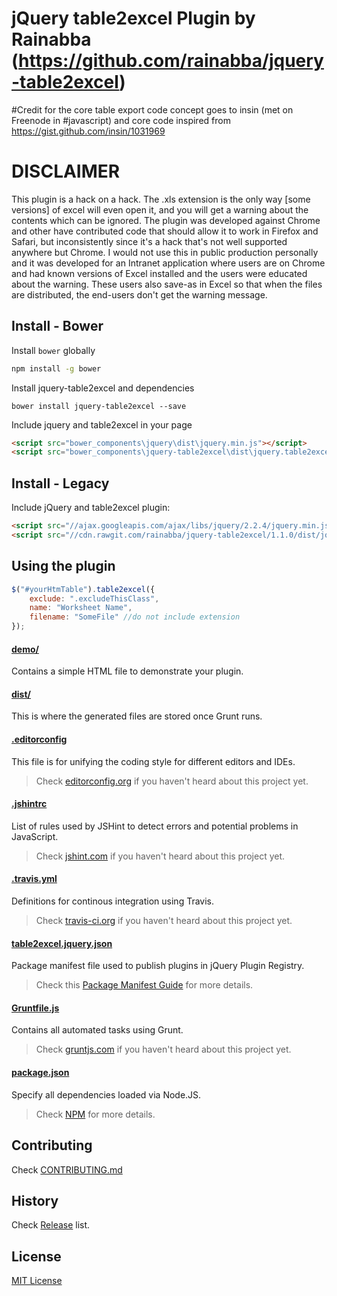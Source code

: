 # jQuery table2excel Plugin by Rainabba (https://github.com/rainabba/jquery-table2excel)

#Credit for the core table export code concept goes to insin (met on Freenode in #javascript) and core code inspired from https://gist.github.com/insin/1031969

# DISCLAIMER

This plugin is a hack on a hack. The .xls extension is the only way [some versions] of excel will even open it, and you will get a warning about the contents which can be ignored. The plugin was developed against Chrome and other have contributed code that should allow it to work in Firefox and Safari, but inconsistently since it's a hack that's not well supported anywhere but Chrome. I would not use this in public production personally and it was developed for an Intranet application where users are on Chrome and had known versions of Excel installed and the users were educated about the warning. These users also save-as in Excel so that when the files are distributed, the end-users don't get the warning message.

## Install - Bower

Install `bower` globally
```sh
npm install -g bower
```

Install jquery-table2excel and dependencies
```
bower install jquery-table2excel --save
```

Include jquery and table2excel in your page
```html
<script src="bower_components\jquery\dist\jquery.min.js"></script>
<script src="bower_components\jquery-table2excel\dist\jquery.table2excel.min.js"></script>
```


## Install - Legacy

Include jQuery and table2excel plugin:
```html
<script src="//ajax.googleapis.com/ajax/libs/jquery/2.2.4/jquery.min.js"></script>
<script src="//cdn.rawgit.com/rainabba/jquery-table2excel/1.1.0/dist/jquery.table2excel.min.js"></script>
```


## Using the plugin
```javascript
$("#yourHtmTable").table2excel({
    exclude: ".excludeThisClass",
    name: "Worksheet Name",
    filename: "SomeFile" //do not include extension
});
```

#### [demo/](https://github.com/rainabba/jquery-table2excel/tree/master/demo)

Contains a simple HTML file to demonstrate your plugin.

#### [dist/](https://github.com/rainabba/jquery-table2excel/tree/master/dist)

This is where the generated files are stored once Grunt runs.

#### [.editorconfig](https://github.com/rainabba/jquery-table2excel/tree/master/.editorconfig)

This file is for unifying the coding style for different editors and IDEs.

> Check [editorconfig.org](http://editorconfig.org) if you haven't heard about this project yet.

#### [.jshintrc](https://github.com/rainabba/jquery-table2excel/tree/master/.jshintrc)

List of rules used by JSHint to detect errors and potential problems in JavaScript.

> Check [jshint.com](http://jshint.com/about/) if you haven't heard about this project yet.

#### [.travis.yml](https://github.com/rainabba/jquery-table2excel/tree/master/.travis.yml)

Definitions for continous integration using Travis.

> Check [travis-ci.org](http://about.travis-ci.org/) if you haven't heard about this project yet.

#### [table2excel.jquery.json](https://github.com/rainabba/jquery-table2excel/tree/master/table2excel.jquery.json)

Package manifest file used to publish plugins in jQuery Plugin Registry.

> Check this [Package Manifest Guide](http://plugins.jquery.com/docs/package-manifest/) for more details.

#### [Gruntfile.js](https://github.com/rainabba/jquery-table2excel/tree/master/Gruntfile.js)

Contains all automated tasks using Grunt.

> Check [gruntjs.com](http://gruntjs.com) if you haven't heard about this project yet.

#### [package.json](https://github.com/rainabba/jquery-table2excel/tree/master/package.json)

Specify all dependencies loaded via Node.JS.

> Check [NPM](https://npmjs.org/doc/json.html) for more details.

## Contributing

Check [CONTRIBUTING.md](https://github.com/rainabba/jquery-table2excel/blob/master/CONTRIBUTING.md)

## History

Check [Release](https://github.com/rainabba/jquery-table2excel/releases) list.

## License

[MIT License](http://zenorocha.mit-license.org/)
